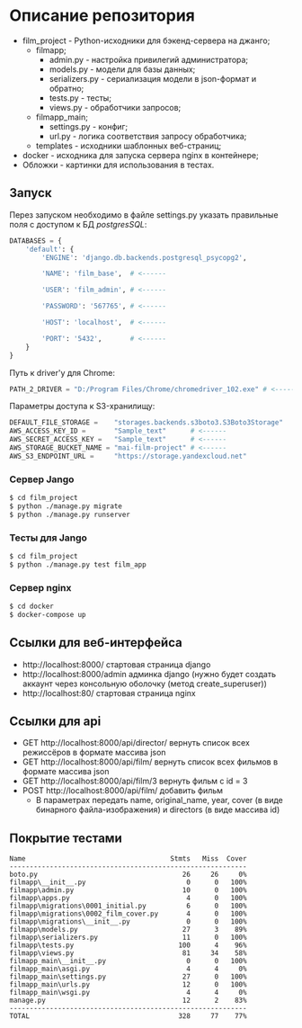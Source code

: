 # Описание репозитория

- film_project - Python-исходники для бэкенд-сервера на джанго;
  - filmapp;
    - admin.py       - настройка привилегий администратора;
    - models.py      - модели для базы данных;
    - serializers.py - сериализация модели в json-формат и обратно;
    - tests.py           - тесты;
    - views.py         - обработчики запросов;
  - filmapp_main;
    - settings.py - конфиг;
    - url.py          - логика соответствия запросу обработчика;
  - templates  - исходники шаблонных веб-страниц;
- docker - исходника для запуска сервера nginx в контейнере;
- Обложки - картинки для использования в тестах.

## Запуск

Перез запуском необходимо в файле settings.py указать правильные поля с доступом к БД *postgresSQL*:

```python
DATABASES = {
    'default': {
        'ENGINE': 'django.db.backends.postgresql_psycopg2',

        'NAME': 'film_base',  # <------

        'USER': 'film_admin', # <------

        'PASSWORD': '567765', # <------

        'HOST': 'localhost',  # <------

        'PORT': '5432',       # <------
    }
}
```

Путь к driver'у для Chrome:

```python
PATH_2_DRIVER = "D:/Program Files/Chrome/chromedriver_102.exe" # <------
```

Параметры доступа к S3-хранилищу:

```python
DEFAULT_FILE_STORAGE =    "storages.backends.s3boto3.S3Boto3Storage"
AWS_ACCESS_KEY_ID =       "Sample_text"      # <------
AWS_SECRET_ACCESS_KEY =   "Sample_text"      # <------
AWS_STORAGE_BUCKET_NAME = "mai-film-project" # <------
AWS_S3_ENDPOINT_URL =     "https://storage.yandexcloud.net"
```

### Сервер Jango

```bash
$ cd film_project
$ python ./manage.py migrate
$ python ./manage.py runserver
```

### Тесты для Jango

```bash
$ cd film_project
$ python ./manage.py test film_app
```

### Сервер nginx

```bash
$ cd docker
$ docker-compose up
```

## Ссылки для веб-интерфейса

- http://localhost:8000/ стартовая страница django
- http://localhost:8000/admin админка django (нужно будет создать аккаунт через консольную оболочку (метод create_superuser))
- http://localhost:80/ стартовая страница nginx

## Ссылки для api

- GET http://localhost:8000/api/director/ вернуть список всех режиссёров в формате массива json
- GET http://localhost:8000/api/film/        вернуть список всех фильмов в формате массива json
- GET http://localhost:8000/api/film/3      вернуть фильм с id = 3
- POST http://localhost:8000/api/film/      добавить фильм
  - В параметрах передать name, original_name, year, cover (в виде бинарного файла-изображения) и directors (в виде массива id)

## Покрытие тестами

```shell
Name                                    Stmts   Miss  Cover
-----------------------------------------------------------
boto.py                                    26     26     0%
filmapp\__init__.py                         0      0   100%
filmapp\admin.py                           10      0   100%
filmapp\apps.py                             4      0   100%
filmapp\migrations\0001_initial.py          6      0   100%
filmapp\migrations\0002_film_cover.py       4      0   100%
filmapp\migrations\__init__.py              0      0   100%
filmapp\models.py                          27      3    89%
filmapp\serializers.py                     11      0   100%
filmapp\tests.py                          100      4    96%
filmapp\views.py                           81     34    58%
filmapp_main\__init__.py                    0      0   100%
filmapp_main\asgi.py                        4      4     0%
filmapp_main\settings.py                   27      0   100%
filmapp_main\urls.py                       12      0   100%
filmapp_main\wsgi.py                        4      4     0%
manage.py                                  12      2    83%
-----------------------------------------------------------
TOTAL                                     328     77    77%
```

